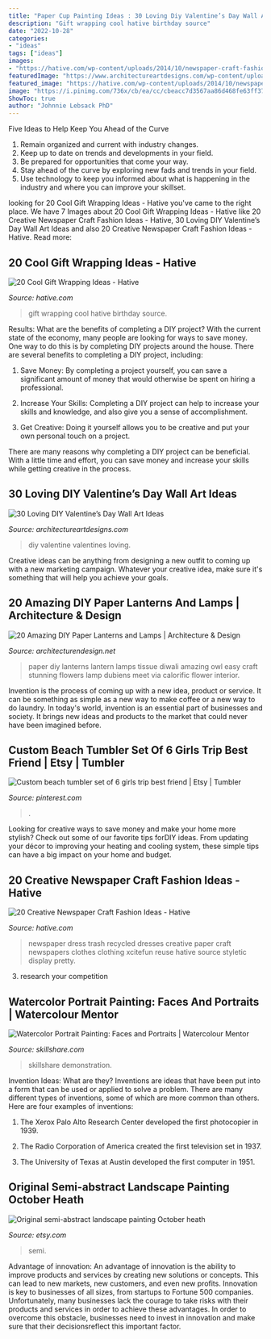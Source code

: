 ```yaml
---
title: "Paper Cup Painting Ideas : 30 Loving Diy Valentine’s Day Wall Art Ideas"
description: "Gift wrapping cool hative birthday source"
date: "2022-10-28"
categories:
- "ideas"
tags: ["ideas"]
images:
- "https://hative.com/wp-content/uploads/2014/10/newspaper-craft-fashion-ideas/15-creative-newspaper-craft-fashion-ideas.jpg"
featuredImage: "https://www.architectureartdesigns.com/wp-content/uploads/2014/01/2218-630x839.jpg"
featured_image: "https://hative.com/wp-content/uploads/2014/10/newspaper-craft-fashion-ideas/15-creative-newspaper-craft-fashion-ideas.jpg"
image: "https://i.pinimg.com/736x/cb/ea/cc/cbeacc7d3567aa86d468fe63ff37a71b.jpg"
ShowToc: true
author: "Johnnie Lebsack PhD"
---
```



Five Ideas to Help Keep You Ahead of the Curve
1. Remain organized and current with industry changes.
2. Keep up to date on trends and developments in your field.
3. Be prepared for opportunities that come your way.
4. Stay ahead of the curve by exploring new fads and trends in your field.
5. Use technology to keep you informed about what is happening in the industry and where you can improve your skillset.

	

		
looking for 20 Cool Gift Wrapping Ideas - Hative you've came to the right place. We have 7 Images about 20 Cool Gift Wrapping Ideas - Hative like 20 Creative Newspaper Craft Fashion Ideas - Hative, 30 Loving DIY Valentine’s Day Wall Art Ideas and also 20 Creative Newspaper Craft Fashion Ideas - Hative. Read more:
		
    
## 20 Cool Gift Wrapping Ideas - Hative

<img loading=lazy src="https://hative.com/wp-content/uploads/2014/10/gift-wrapping-ideas/2-cool-gift-wrapping-ideas.jpg" onerror="this.onerror=null;this.src='https://tse4.mm.bing.net/th?id=OIP.iX8UAdzo3q4mvijwzBCFEwHaKX&amp;pid=15.1';" alt="20 Cool Gift Wrapping Ideas - Hative">

_Source: hative.com_

>gift wrapping cool hative birthday source. 

	

Results: What are the benefits of completing a DIY project?
With the current state of the economy, many people are looking for ways to save money. One way to do this is by completing DIY projects around the house. There are several benefits to completing a DIY project, including:
1. Save Money: By completing a project yourself, you can save a significant amount of money that would otherwise be spent on hiring a professional.

2. Increase Your Skills: Completing a DIY project can help to increase your skills and knowledge, and also give you a sense of accomplishment.

3. Get Creative: Doing it yourself allows you to be creative and put your own personal touch on a project.

There are many reasons why completing a DIY project can be beneficial. With a little time and effort, you can save money and increase your skills while getting creative in the process.

    
## 30 Loving DIY Valentine’s Day Wall Art Ideas

<img loading=lazy src="https://www.architectureartdesigns.com/wp-content/uploads/2014/01/2218-630x839.jpg" onerror="this.onerror=null;this.src='https://tse4.mm.bing.net/th?id=OIP.8TK65HhsuaHPwM2SS1-nNAHaJ3&amp;pid=15.1';" alt="30 Loving DIY Valentine’s Day Wall Art Ideas">

_Source: architectureartdesigns.com_

>diy valentine valentines loving. 

	

Creative ideas can be anything from designing a new outfit to coming up with a new marketing campaign. Whatever your creative idea, make sure it's something that will help you achieve your goals.

    
## 20 Amazing DIY Paper Lanterns And Lamps | Architecture &amp; Design

<img loading=lazy src="http://cdn.architecturendesign.net/wp-content/uploads/2014/09/1849.jpg" onerror="this.onerror=null;this.src='https://tse3.mm.bing.net/th?id=OIP.7i54ZX3XXz9VjxNdQ5C31wHaMz&amp;pid=15.1';" alt="20 Amazing DIY Paper Lanterns and Lamps | Architecture &amp; Design">

_Source: architecturendesign.net_

>paper diy lanterns lantern lamps tissue diwali amazing owl easy craft stunning flowers lamp dubiens meet via calorific flower interior. 

	

Invention is the process of coming up with a new idea, product or service. It can be something as simple as a new way to make coffee or a new way to do laundry. In today's world, invention is an essential part of businesses and society. It brings new ideas and products to the market that could never have been imagined before.

    
## Custom Beach Tumbler Set Of 6 Girls Trip Best Friend | Etsy | Tumbler

<img loading=lazy src="https://i.pinimg.com/736x/cb/ea/cc/cbeacc7d3567aa86d468fe63ff37a71b.jpg" onerror="this.onerror=null;this.src='https://tse1.mm.bing.net/th?id=OIP.sWWWYKzUn6-K_Lx9JJlkLwHaJ4&amp;pid=15.1';" alt="Custom beach tumbler set of 6 girls trip best friend | Etsy | Tumbler">

_Source: pinterest.com_

>. 

	

Looking for creative ways to save money and make your home more stylish? Check out some of our favorite tips forDIY ideas. From updating your décor to improving your heating and cooling system, these simple tips can have a big impact on your home and budget.

    
## 20 Creative Newspaper Craft Fashion Ideas - Hative

<img loading=lazy src="https://hative.com/wp-content/uploads/2014/10/newspaper-craft-fashion-ideas/15-creative-newspaper-craft-fashion-ideas.jpg" onerror="this.onerror=null;this.src='https://tse4.mm.bing.net/th?id=OIP.IejDamsUQNQSrqNCzMfXuQHaKo&amp;pid=15.1';" alt="20 Creative Newspaper Craft Fashion Ideas - Hative">

_Source: hative.com_

>newspaper dress trash recycled dresses creative paper craft newspapers clothes clothing xcitefun reuse hative source styletic display pretty. 

	

3. research your competition 

    
## Watercolor Portrait Painting: Faces And Portraits | Watercolour Mentor

<img loading=lazy src="https://static.skillshare.com/uploads/discussion/tmp/b89a4d93" onerror="this.onerror=null;this.src='https://tse4.mm.bing.net/th?id=OIP.gjeIxnNbh2DjL4p9ef0MUQHaKg&amp;pid=15.1';" alt="Watercolor Portrait Painting: Faces and Portraits | Watercolour Mentor">

_Source: skillshare.com_

>skillshare demonstration. 

	

Invention Ideas: What are they?
Inventions are ideas that have been put into a form that can be used or applied to solve a problem. There are many different types of inventions, some of which are more common than others. Here are four examples of inventions:
1. The Xerox Palo Alto Research Center developed the first photocopier in 1939.

2. The Radio Corporation of America created the first television set in 1937.

3. The University of Texas at Austin developed the first computer in 1951.


    
## Original Semi-abstract Landscape Painting October Heath

<img loading=lazy src="https://img1.etsystatic.com/001/1/6101129/il_570xN.383773981_5jet.jpg" onerror="this.onerror=null;this.src='https://tse4.mm.bing.net/th?id=OIP.z6kFfijowTIlRv2k29nRHgHaMA&amp;pid=15.1';" alt="Original semi-abstract landscape painting October heath">

_Source: etsy.com_

>semi. 

	

Advantage of innovation:
An advantage of innovation is the ability to improve products and services by creating new solutions or concepts. This can lead to new markets, new customers, and even new profits. Innovation is key to businesses of all sizes, from startups to Fortune 500 companies. Unfortunately, many businesses lack the courage to take risks with their products and services in order to achieve these advantages. In order to overcome this obstacle, businesses need to invest in innovation and make sure that their decisionsreflect this important factor.


